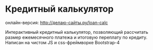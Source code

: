 # Кредитный калькулятор
онлайн-версия: http://делаю-сайты.ру/loan-calc  

Интерактивный кредитный калькулятор, позволяющий рассчитать размер ежемесячного платежа и итоговую переплату по кредиту.  
Написан на чистом JS и css-фреймворке Bootstrap-4
